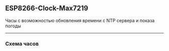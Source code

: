 ## ESP8266-Clock-Max7219

Часы с возможностью обновления времени с NTP сервера и показа погоды

***
### Схема часов
